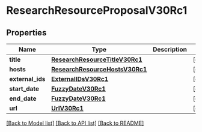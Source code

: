 # ResearchResourceProposalV30Rc1

## Properties
Name | Type | Description | Notes
------------ | ------------- | ------------- | -------------
**title** | [**ResearchResourceTitleV30Rc1**](ResearchResourceTitleV30Rc1.md) |  | [optional] 
**hosts** | [**ResearchResourceHostsV30Rc1**](ResearchResourceHostsV30Rc1.md) |  | [optional] 
**external_ids** | [**ExternalIDsV30Rc1**](ExternalIDsV30Rc1.md) |  | [optional] 
**start_date** | [**FuzzyDateV30Rc1**](FuzzyDateV30Rc1.md) |  | [optional] 
**end_date** | [**FuzzyDateV30Rc1**](FuzzyDateV30Rc1.md) |  | [optional] 
**url** | [**UrlV30Rc1**](UrlV30Rc1.md) |  | [optional] 

[[Back to Model list]](../README.md#documentation-for-models) [[Back to API list]](../README.md#documentation-for-api-endpoints) [[Back to README]](../README.md)


